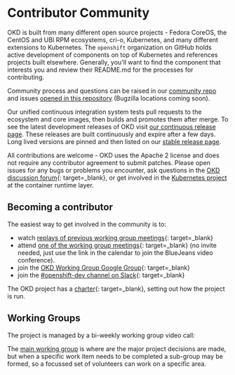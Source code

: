 # Contributor Community

<!--- cSpell:ignore virt -->

OKD is built from many different open source projects - Fedora CoreOS, the CentOS and UBI RPM ecosystems, cri-o, Kubernetes, and many different extensions to Kubernetes. The `openshift` organization on GitHub holds active development of components on top of Kubernetes and references projects built elsewhere. Generally, you'll want to find the component that interests you and review their README.md for the processes for contributing.

Community process and questions can be raised in our [community repo](https://github.com/openshift/community) and issues [opened in this repository](https://github.com/okd-project/okd/issues) (Bugzilla locations coming soon).

Our unified continuous integration system tests pull requests to the ecosystem and core images, then builds and promotes them after merge. To see the latest development releases of OKD visit [our continuous release page](https://amd64.origin.releases.ci.openshift.org/). These releases are built continuously and expire after a few days. Long lived versions are pinned and then listed on our [stable release page](https://github.com/okd-project/okd/releases).

All contributions are welcome - OKD uses the Apache 2 license and does not require any contributor agreement to submit patches.  Please open issues for any bugs or problems you encounter, ask questions in the [OKD discussion forum](https://github.com/okd-project/okd/discussions){: target=_blank}, or get involved in the [Kubernetes project](https://github.com/kubernetes/kubernetes) at the container runtime layer.

## Becoming a contributor

The easiest way to get involved in the community is to:

- watch [replays of previous working group meetings](https://www.youtube.com/playlist?list=PLaR6Rq6Z4Iqc3WjZB-rUTPru8RKyOCnBo){: target=_blank}
- attend [one of the working group meetings](https://calendar.fedoraproject.org/list/okd/){: target=_blank} (no invite needed, just use the link in the calendar to join the BlueJeans video conference).
- join the [OKD Working Group Google Group](https://groups.google.com/g/okd-wg){: target=_blank}
- join the [#openshift-dev channel on Slack](https://kubernetes.slack.com/messages/openshift-dev/){: target=_blank}

The OKD project has a [charter](https://github.com/openshift/community/blob/master/CHARTER.md){: target=_blank}, setting out how the project is run.

## Working Groups

The project is managed by a bi-weekly working group video call:

The [main working group](working-groups.md) is where are the major project decisions are made, but when a specific work item needs to be completed a sub-group may be formed, so a focussed set of volunteers can work on a specific area.

